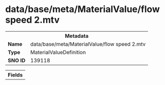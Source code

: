 <h1>data/base/meta/MaterialValue/flow speed 2.mtv</h1><table><tr><th colspan="100%">Metadata</th></tr><tr><td><b>Name</b></td><td>data/base/meta/MaterialValue/flow speed 2.mtv</td></tr><tr><td><b>Type</b></td><td>MaterialValueDefinition</td></tr><tr><td><b>SNO ID</b></td><td>139118</td></tr></table>

<table><tr><th colspan="100%">Fields</th></tr></table>

